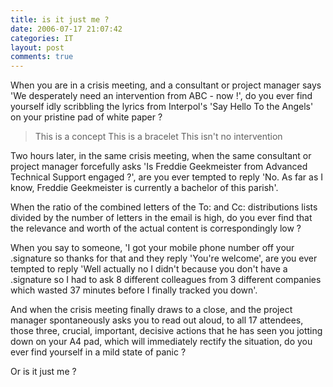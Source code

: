 ```yaml
---
title: is it just me ?
date: 2006-07-17 21:07:42
categories: IT
layout: post
comments: true
---
```

When you are in a crisis meeting, and a consultant or project manager
says 'We desperately need an intervention from ABC - now !', do you ever
find yourself idly scribbling the lyrics from Interpol's 'Say Hello To
the Angels' on your pristine pad of white paper ?

> This is a concept 
> This is a bracelet 
> This isn't no intervention

Two hours later, in the same crisis meeting, when the same consultant or
project manager forcefully asks 'Is Freddie Geekmeister from Advanced
Technical Support engaged ?', are you ever tempted to reply 'No. As far
as I know, Freddie Geekmeister is currently a bachelor of this parish'.

When the ratio of the combined letters of the To: and Cc: distributions
lists divided by the number of letters in the email is high, do you ever
find that the relevance and worth of the actual content is
correspondingly low ?

When you say to someone, 'I got your mobile phone number off your
.signature so thanks for that and they reply 'You're welcome', are you
ever tempted to reply 'Well actually no I didn't because you don't have
a .signature so I had to ask 8 different colleagues from 3 different
companies which wasted 37 minutes before I finally tracked you down'.

And when the crisis meeting finally draws to a close, and the project
manager spontaneously asks you to read out aloud, to all 17 attendees,
those three, crucial, important, decisive actions that he has seen you
jotting down on your A4 pad, which will immediately rectify the
situation, do you ever find yourself in a mild state of panic ?

Or is it just me ?
